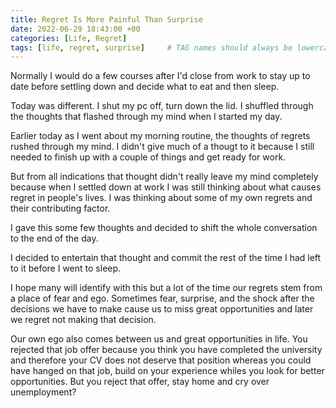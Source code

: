 ```yaml
---
title: Regret Is More Painful Than Surprise
date: 2022-06-29 18:43:00 +00
categories: [Life, Regret]
tags: [life, regret, surprise]     # TAG names should always be lowercase
---
```


Normally I would do a few courses after I'd close from work to stay up to date before settling down and decide what to eat and then sleep.

Today was different. I shut my pc off, turn down the lid. I shuffled through the thoughts that flashed through my mind when I started my day.

Earlier today as I went about my morning routine, the thoughts of regrets rushed through my mind. I didn't give much of a thougt to it because I still needed to finish up with a couple of things and get ready for work.

But from all indications that thought didn't really leave my mind completely because when I settled down at work I was still thinking about what causes regret in people's lives. I was thinking about some of my own regrets and their contributing factor. 

I gave this some few thoughts and decided to shift the whole conversation to the end of the day.

I decided to entertain that thought and commit the rest of the time I had left to it before I went to sleep.

I hope many will identify with this but a lot of the time our regrets stem from a place of fear and ego. Sometimes fear, surprise, and the shock after the decisions we have to make cause us to miss great opportunities and later we regret not making that decision.

Our own ego also comes between us and great opportunities in life. You rejected that job offer because you think you have completed the university and therefore your CV does not deserve that position whereas you could have hanged on that job, build on your experience whiles you look for better opportunities. But you reject that offer, stay home and cry over unemployment?



